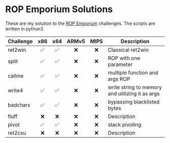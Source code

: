# ROP Emporium Solutions

These are my solution to the [ROP Emporium](https://ropemporium.com) challenges.
The scripts are written in python3

| Challenge | x86 | x64 | ARMv5 | MIPS |  Description | 
| --- | :---: | :---: | :---: | :---: | --- |
| ret2win | ✅ | ✅ | ❌ | ❌ | Classical ret2win | 
| split | ✅ | ✅ | ❌ | ❌ | ROP with one parameter | 
| callme | ✅ | ✅ | ❌ | ❌ | multiple function and args ROP | 
| write4 | ✅ | ✅ | ❌ | ❌ | write string to memory and utilizing it as args | 
| badchars | ✅ | ✅ | ❌ | ❌ | bypassing blacklisted bytes | 
| fluff | ❌ | ❌ | ❌ | ❌ | Description | 
| pivot | ✅ | ✅ | ❌ | ❌ | stack pivoting | 
| ret2csu | ❌ | ❌ | ❌ | ❌ | Description | 